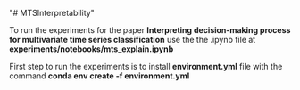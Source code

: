 "# MTSInterpretability" 

To run the experiments for the paper **Interpreting decision-making process for multivariate time series classification** use the the .ipynb file at **experiments/notebooks/mts_explain.ipynb**

First step to run the experiments is to install **environment.yml** file with the command **conda env create -f environment.yml**

